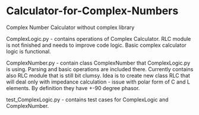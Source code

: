 # Calculator-for-Complex-Numbers
Complex Number Calculator without complex library

ComplexLogic.py - contains operations of Complex Calculator. 
RLC module is not finished and needs to improve code logic. Basic complex calculator logic is functional.

ComplexNumber.py - contain class ComplexNumber that ComplexLogic.py is using. Parsing and basic operations are included there. Currently contains also RLC module
that is still bit clumsy. Idea is to create new class RLC that will deal only with impedance calculation - issue with polar form of C and L elements. By definition they
have +-90 degree phasor.

test_ComplexLogic.py - contains test cases for ComplexLogic and ComplexNumber. 
